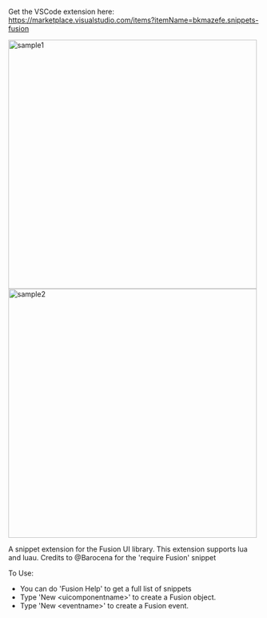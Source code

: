 Get the VSCode extension here: https://marketplace.visualstudio.com/items?itemName=bkmazefe.snippets-fusion

<img width="497" alt="sample1" src="https://github.com/bkmazefe/FusionSnippets/assets/27952818/0ec03ef8-de0a-4846-9a11-2c4bb6bc7fc3">
<img width="497" alt="sample2" src="https://github.com/bkmazefe/FusionSnippets/assets/27952818/4fff19f7-3f83-471f-950d-64bf9e85403a">

A snippet extension for the Fusion UI library. This extension supports lua and luau.
Credits to @Barocena for the 'require Fusion' snippet

To Use:
* You can do 'Fusion Help' to get a full list of snippets
* Type 'New \<uicomponentname\>' to create a Fusion object.
* Type 'New \<eventname\>' to create a Fusion event.
